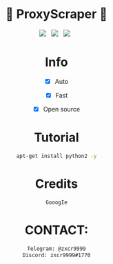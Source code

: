 <div align=center>
 
# 💉 ProxyScraper 💉

<p>
 <img src="https://img.shields.io/github/stars/hoaan1995/ZxCDDoS?color=%23DF0067&style=for-the-badge"/> &nbsp;
 <img src="https://img.shields.io/github/forks/hoaan1995/ZxCDDoS?color=%239999FF&style=for-the-badge"/> &nbsp;
 <img src="https://img.shields.io/github/license/hoaan1995/ZxCDDoS?color=%23E8E8E8&style=for-the-badge"/> &nbsp;
 
</p>
 

# Info
- [x] Auto
- [x] Fast
- [x] Open source
  

# Tutorial
```sh
apt-get install python2 -y
```

# Credits
```sh
GooogIe
```

# CONTACT:
```sh
Telegram: @zxcr9999
Discord: zxcr9999#1770
```
